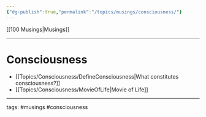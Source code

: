 ```yaml
---
{"dg-publish":true,"permalink":"/topics/musings/consciousness/"}
---
```


[[100 Musings\|Musings]]

---

# Consciousness

- [[Topics/Consciousness/DefineConsciousness\|What constitutes consciousness?]]
- [[Topics/Consciousness/MovieOfLife\|Movie of Life]] 

---
tags: #musings #consciousness 